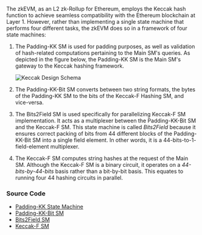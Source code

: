 The zkEVM, as an L2 zk-Rollup for Ethereum, employs the Keccak hash function to achieve seamless compatibility with the Ethereum blockchain at Layer 1. However, rather than implementing a single state machine that performs four different tasks, the zkEVM does so in a framework of four state machines:

1. The Padding-KK SM is used for padding purposes, as well as validation of hash-related computations pertaining to the Main SM's queries. As depicted in the figure below, the Padding-KK SM is the Main SM's gateway to the Keccak hashing framework.

   ![Keccak Design Schema](../../../../img/zkEVM/hsh02-sm-kk-framework.png)

2. The Padding-KK-Bit SM converts between two string formats, the bytes of the Padding-KK SM to the bits of the Keccak-F Hashing SM, and vice-versa.

3. The Bits2Field SM is used specifically for parallelizing Keccak-F SM implementation. It acts as a multiplexer between the Padding-KK-Bit SM and the Keccak-F SM. This state machine is called _Bits2Field_ because it ensures correct packing of bits from $44$ different blocks of the Padding-KK-Bit SM into a single field element. In other words, it is a $44$-bits-to-$1$-field-element multiplexer.

4. The Keccak-F SM computes string hashes at the request of the Main SM. Although the Keccak-F SM is a binary circuit, it operates on a _44-bits-by-44-bits_ basis rather than a bit-by-bit basis. This equates to running four $44$ hashing circuits in parallel.

### Source Code

- [Padding-KK State Machine](https://github.com/0xPolygonHermez/zkevm-prover/blob/main/src/sm/padding_kk/padding_kk_executor.cpp)
- [Padding-KK-Bit SM](https://github.com/0xPolygonHermez/zkevm-prover/blob/main/src/sm/padding_kkbit/padding_kkbit_executor.cpp)
- [Bits2Field SM](https://github.com/0xPolygonHermez/zkevm-prover/blob/main/src/sm/bits2field/bits2field_executor.cpp)
- [Keccak-F SM](https://github.com/0xPolygonHermez/zkevm-prover/blob/main/src/sm/keccak_f/keccak_f_executor.cpp)
